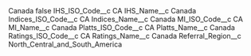 <?xml version="1.0" encoding="UTF-8"?>
<CustomMetadata xmlns="http://soap.sforce.com/2006/04/metadata" xmlns:xsi="http://www.w3.org/2001/XMLSchema-instance" xmlns:xsd="http://www.w3.org/2001/XMLSchema">
    <label>Canada</label>
    <protected>false</protected>
    <values>
        <field>IHS_ISO_Code__c</field>
        <value xsi:type="xsd:string">CA</value>
    </values>
    <values>
        <field>IHS_Name__c</field>
        <value xsi:type="xsd:string">Canada</value>
    </values>
    <values>
        <field>Indices_ISO_Code__c</field>
        <value xsi:type="xsd:string">CA</value>
    </values>
    <values>
        <field>Indices_Name__c</field>
        <value xsi:type="xsd:string">Canada</value>
    </values>
    <values>
        <field>MI_ISO_Code__c</field>
        <value xsi:type="xsd:string">CA</value>
    </values>
    <values>
        <field>MI_Name__c</field>
        <value xsi:type="xsd:string">Canada</value>
    </values>
    <values>
        <field>Platts_ISO_Code__c</field>
        <value xsi:type="xsd:string">CA</value>
    </values>
    <values>
        <field>Platts_Name__c</field>
        <value xsi:type="xsd:string">Canada</value>
    </values>
    <values>
        <field>Ratings_ISO_Code__c</field>
        <value xsi:type="xsd:string">CA</value>
    </values>
    <values>
        <field>Ratings_Name__c</field>
        <value xsi:type="xsd:string">Canada</value>
    </values>
    <values>
        <field>Referral_Region__c</field>
        <value xsi:type="xsd:string">North_Central_and_South_America</value>
    </values>
</CustomMetadata>
